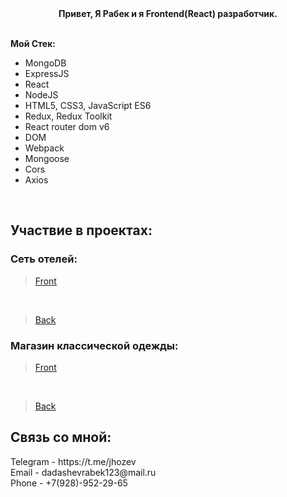 <div align="center"><b>Привет, Я Рабек и я Frontend(React) разработчик.</b></div>

<br />

**Мой Стек:**

- MongoDB
- ExpressJS 
- React
- NodeJS
- HTML5, CSS3, JavaScript ES6
- Redux, Redux Toolkit
- React router dom v6
- DOM
- Webpack
- Mongoose
- Cors
- Axios
 
 <br />
 
## Участвие в проектах:
### Сеть отелей: 
> [Front](https://github.com/JhozevJoestar/TuramisumoFrontend)
<br />

> [Back](https://github.com/JhozevJoestar/Turamisumo)
 
### Магазин классической одежды: 
> [Front](https://github.com/JhozevJoestar/StrimFrontend)
<br />

> [Back](https://github.com/JhozevJoestar/StrimBackend)
## Связь со мной: 

<div>Telegram - https://t.me/jhozev</div>
<div>Email - dadashevrabek123@mail.ru</div>
<div>Phone - +7(928)-952-29-65</div>
